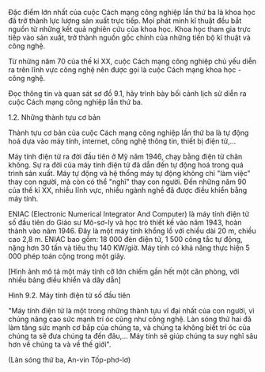 Đặc điểm lớn nhất của cuộc Cách mạng công nghiệp lần thứ ba là khoa học đã trở thành lực lượng sản xuất trực tiếp. Mọi phát minh kĩ thuật đều bắt nguồn từ những kết quả nghiên cứu của khoa học. Khoa học tham gia trực tiếp vào sản xuất, trở thành nguồn gốc chính của những tiến bộ kĩ thuật và công nghệ.

Từ những năm 70 của thế kỉ XX, cuộc Cách mạng công nghiệp chủ yếu diễn ra trên lĩnh vực công nghệ nên được gọi là cuộc Cách mạng khoa học - công nghệ.

Đọc thông tin và quan sát sơ đồ 9.1, hãy trình bày bối cảnh lịch sử diễn ra cuộc Cách mạng công nghiệp lần thứ ba.

1.2. Những thành tựu cơ bản

Thành tựu cơ bản của cuộc Cách mạng công nghiệp lần thứ ba là tự động hoá dựa vào máy tính, internet, công nghệ thông tin, thiết bị điện tử,...

Máy tính điện tử ra đời đầu tiên ở Mỹ năm 1946, chạy bằng điện tử chân không. Sự ra đời của máy tính điện tử đã dẫn đến tự động hoá trong quá trình sản xuất. Máy tự động và hệ thống máy tự động không chỉ "làm việc" thay con người, mà còn có thể "nghĩ" thay con người. Đến những năm 90 của thế kỉ XX, nhiều lĩnh vực, nhiều ngành nghề đã được điều khiển bằng máy tính.

ENIAC (Electronic Numerical Integrator And Computer) là máy tính điện tử số đầu tiên do Giáo sư Mô-sơ-ly và học trò thiết kế vào năm 1943, hoàn thành vào năm 1946. Đây là một máy tính khổng lồ với chiều dài 20 m, chiều cao 2,8 m. ENIAC bao gồm: 18 000 đèn điện tử, 1 500 công tắc tự động, nặng hơn 30 tấn và tiêu thụ 140 KW/giờ. Máy tính có khả năng thực hiện 5 000 phép toán cộng trong một giây.

[Hình ảnh mô tả một máy tính cỡ lớn chiếm gần hết một căn phòng, với nhiều bảng điều khiển và dây dẫn]

Hình 9.2. Máy tính điện tử số đầu tiên

"Máy tính điện tử là một trong những thành tựu vĩ đại nhất của con người, vì chúng nâng cao sức mạnh trí óc cũng như công nghệ. Làn sóng thứ hai đã làm tăng sức mạnh cơ bắp của chúng ta, và chúng ta không biết trí óc của chúng ta sẽ đưa chúng ta đến đâu,... Máy tính sẽ giúp chúng ta suy nghĩ sâu hơn về chúng ta và về thế giới".

(Làn sóng thứ ba, An-vin Tốp-phơ-lơ)